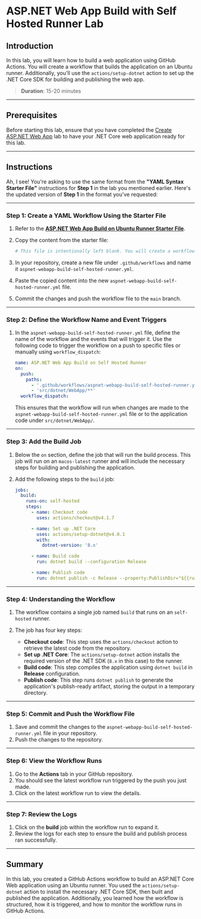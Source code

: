 # ASP.NET Web App Build with Self Hosted Runner Lab

## Introduction

In this lab, you will learn how to build a web application using GitHub Actions. You will create a workflow that builds the application on an Ubuntu runner. Additionally, you'll use the `actions/setup-dotnet` action to set up the .NET Core SDK for building and publishing the web app.

> **Duration**: 15-20 minutes

---

## Prerequisites

Before starting this lab, ensure that you have completed the [Create ASP.NET Web App](./create-aspnet-webapp-lab.md) lab to have your .NET Core web application ready for this lab.

---

## Instructions

Ah, I see! You're asking to use the same format from the **"YAML Syntax Starter File"** instructions for **Step 1** in the lab you mentioned earlier. Here's the updated version of **Step 1** in the format you've requested:

---

### Step 1: Create a YAML Workflow Using the Starter File

1. Refer to the [**ASP.NET Web App Build on Ubuntu Runner Starter File**](./build-self-hosted-runner-starter.md).
2. Copy the content from the starter file:

   ```yaml
   # This file is intentionally left blank. You will create a workflow by following the instructions provided in the lab.
   ```

3. In your repository, create a new file under `.github/workflows` and name it `aspnet-webapp-build-self-hosted-runner.yml`.
4. Paste the copied content into the new `aspnet-webapp-build-self-hosted-runner.yml` file.
5. Commit the changes and push the workflow file to the `main` branch.

---

### Step 2: Define the Workflow Name and Event Triggers

1. In the `aspnet-webapp-build-self-hosted-runner.yml` file, define the name of the workflow and the events that will trigger it. Use the following code to trigger the workflow on a push to specific files or manually using `workflow_dispatch`:

   ```yaml
   name: ASP.NET Web App Build on Self Hosted Runner
   on:
     push:
       paths:
         - '.github/workflows/aspnet-webapp-build-self-hosted-runner.yml'
         - 'src/dotnet/WebApp/**'
     workflow_dispatch:
   ```

   This ensures that the workflow will run when changes are made to the `aspnet-webapp-build-self-hosted-runner.yml` file or to the application code under `src/dotnet/WebApp/`.

---

### Step 3: Add the Build Job

1. Below the `on` section, define the job that will run the build process. This job will run on an `macos-latest` runner and will include the necessary steps for building and publishing the application.
2. Add the following steps to the `build` job:

   ```yaml
   jobs:
     build:
       runs-on: self-hosted
       steps:
         - name: Checkout code
           uses: actions/checkout@v4.1.7

         - name: Set up .NET Core
           uses: actions/setup-dotnet@v4.0.1
           with:
             dotnet-version: '8.x'

         - name: Build code
           run: dotnet build --configuration Release

         - name: Publish code
           run: dotnet publish -c Release --property:PublishDir="${{runner.temp}}/webapp"
   ```

---

### Step 4: Understanding the Workflow

1. The workflow contains a single job named `build` that runs on an `self-hosted` runner.

2. The job has four key steps:
   - **Checkout code**: This step uses the `actions/checkout` action to retrieve the latest code from the repository.
   - **Set up .NET Core**: The `actions/setup-dotnet` action installs the required version of the .NET SDK (`8.x` in this case) to the runner.
   - **Build code**: This step compiles the application using `dotnet build` in **Release** configuration.
   - **Publish code**: This step runs `dotnet publish` to generate the application's publish-ready artifact, storing the output in a temporary directory.

---

### Step 5: Commit and Push the Workflow File

1. Save and commit the changes to the `aspnet-webapp-build-self-hosted-runner.yml` file in your repository.
2. Push the changes to the repository.

---

### Step 6: View the Workflow Runs

1. Go to the **Actions** tab in your GitHub repository.
2. You should see the latest workflow run triggered by the push you just made.
3. Click on the latest workflow run to view the details.

---

### Step 7: Review the Logs

1. Click on the **build** job within the workflow run to expand it.
2. Review the logs for each step to ensure the build and publish process ran successfully.

---

## Summary

In this lab, you created a GitHub Actions workflow to build an ASP.NET Core Web application using an Ubuntu runner. You used the `actions/setup-dotnet` action to install the necessary .NET Core SDK, then built and published the application. Additionally, you learned how the workflow is structured, how it is triggered, and how to monitor the workflow runs in GitHub Actions.
